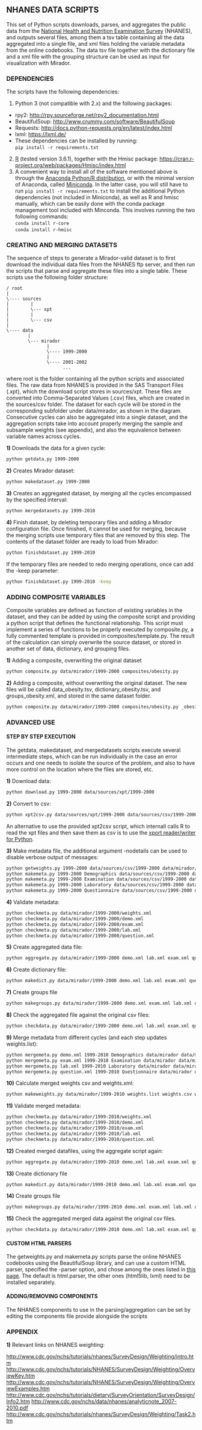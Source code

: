 ## NHANES DATA SCRIPTS 

This set of Python scripts downloads, parses, and aggregates the public data from the 
[National Health and Nutrition Examination Survey](http://www.cdc.gov/nchs/nhanes.htm) 
(NHANES), and outputs several files, among them a tsv table containing all the data 
aggregated into a single file, and xml files holding the variable metadata from the online 
codebooks. The data tsv file together with the dictionary file and a xml file with the 
grouping structure can be used as input for visualization with Mirador.


### DEPENDENCIES

The scripts have the following dependencies:

1. Python 3 (not compatible with 2.x) and the following packages:
  * rpy2: http://rpy.sourceforge.net/rpy2_documentation.html 
  * BeautifulSoup: http://www.crummy.com/software/BeautifulSoup
  * Requests: http://docs.python-requests.org/en/latest/index.html
  * lxml: https://lxml.de/
  * These dependencies can be installed by running:<br> 
  `pip install -r requirements.txt`
2. [R](https://www.r-project.org/) (tested version 3.6.1), together with the Hmisc package: https://cran.r-project.org/web/packages/Hmisc/index.html
3. A convenient way to install all of the software mentioned above is through the [Anaconda Python/R distribution](https://www.anaconda.com/distribution/), or with the minimal version of Anaconda, called [Miniconda](https://docs.conda.io/en/latest/miniconda.html). In the latter case, you will still have to run `pip install -r requirements.txt` to install the additional Python dependencies (not included in Miniconda), as well as R and hmisc manually, which can be easily done with the conda package management tool included with Minconda. This involves running the two following commands:<br>
`conda install r-core`<br>
`conda install r-hmisc`

### CREATING AND MERGING DATASETS

The sequence of steps to generate a Mirador-valid dataset is to first download the 
individual data files from the NHANES ftp server, and then run the scripts that parse and 
aggregate these files into a single table. These scripts use the following folder 
structure:

```
/ root
|
\---- sources
|        |
|        \--- xpt
|        |
|        \--- csv   
|
\---- data
        |
        \--- mirador
               |
               \---- 1999-2000
               |
               \---- 2001-2002
                     ...   
```

where root is the folder containing all the python scripts and associated files. The raw
data from NHANES is provided in the SAS Transport Files (.xpt), which the download script
stores in sources/xpt. These files are converted into Comma-Separated Values (.csv) files,
which are created in the sources/csv folder. The dataset for each cycle will be stored in
the corresponding subfolder under data/mirador, as shown in the diagram. Consecutive 
cycles can also be aggregated into a single dataset, and the aggregation scripts take 
into account properly merging the sample and subsample weights (see appendix), and also 
the equivalence between variable names across cycles.

**1)** Downloads the data for a given cycle:

```bash
python getdata.py 1999-2000
```

**2)** Creates Mirador dataset:

```bash
python makedataset.py 1999-2000
```

**3)** Creates an aggregated dataset, by merging all the cycles encompassed by the specified
interval:

```bash
python mergedatasets.py 1999-2010
```

**4)** Finish dataset, by deleting temporary files and adding a Mirador configuration file. 
Once finished, it cannot be used for merging, because the merging scripts use temporary 
files that are removed by this step. The contents of the dataset folder are ready to load
from Mirador:

```bash
python finishdataset.py 1999-2010
```

If the temporary files are needed to redo merging operations, once can add the -keep 
parameter:

```bash
python finishdataset.py 1999-2010 -keep
```

### ADDING COMPOSITE VARIABLES

Composite variables are defined as function of existing variables in the dataset, and they
can be added by using the composite script and providing a python script that defines the
functional relationship. This script must implement a series of functions to be properly
executed by composite.py, a fully commented template is provided in 
composites/template.py. The result of the calculation can simply overwrite the source 
dataset, or stored in another set of data, dictionary, and grouping files.

**1)** Adding a composite, overwriting the original dataset

```bash
python composite.py data/mirador/1999-2000 composites/obesity.py
```

**2)** Adding a composite, without overwriting the original dataset. The new files will be 
called data_obesity.tsv, dictionary_obesity.tsv, and groups_obesity.xml, and stored in the
same dataset folder. 

```bash
python composite.py data/mirador/1999-2000 composites/obesity.py _obesity
```

### ADVANCED USE

#### STEP BY STEP EXECUTION

The getdata, makedataset, and mergedatasets scripts execute several intermediate steps, 
which can be run individually in the case an error occurs and one needs to isolate the 
source of the problem, and also to have more control on the location where the files are
stored, etc. 

**1)** Download data:

```bash
python download.py 1999-2000 data/sources/xpt/1999-2000
```

**2)** Convert to csv:

```bash
python xpt2csv.py data/sources/xpt/1999-2000 data/sources/csv/1999-2000
```

An alternative to use the provided xpt2csv script, which internall calls R to read the xpt files and then save them as csv is to use the [xport reader/writer for Python](https://pypi.org/project/xport/).

**3)** Make metadata file, the additional argument -nodetails can be used to disable verbose 
output of messages:

```bash
python getweights.py 1999-2000 data/sources/csv/1999-2000 data/mirador/1999-2000/weights.xml
python makemeta.py 1999-2000 Demographics data/sources/csv/1999-2000 data/mirador/1999-2000/demo.xml -nodetails
python makemeta.py 1999-2000 Examination data/sources/csv/1999-2000 data/mirador/1999-2000/exam.xml -nodetails
python makemeta.py 1999-2000 Laboratory data/sources/csv/1999-2000 data/mirador/1999-2000/lab.xml -nodetails
python makemeta.py 1999-2000 Questionnaire data/sources/csv/1999-2000 data/mirador/1999-2000/question.xml -nodetails
```

**4)** Validate metadata:

```bash
python checkmeta.py data/mirador/1999-2000/weights.xml
python checkmeta.py data/mirador/1999-2000/demo.xml
python checkmeta.py data/mirador/1999-2000/exam.xml
python checkmeta.py data/mirador/1999-2000/lab.xml
python checkmeta.py data/mirador/1999-2000/question.xml
```

**5)** Create aggregated data file:

```bash
python aggregate.py data/mirador/1999-2000 demo.xml lab.xml exam.xml question.xml weights.xml data.tsv
```

**6)** Create dictionary file:

```bash
python makedict.py data/mirador/1999-2000 demo.xml lab.xml exam.xml question.xml weights.xml data.tsv dictionary.tsv
```

**7)** Create groups file

```bash
python makegroups.py data/mirador/1999-2000 demo.xml exam.xml lab.xml question.xml weights.xml groups.xml
```

**8)** Check the aggregated file against the original csv files:

```bash
python checkdata.py data/mirador/1999-2000 demo.xml lab.xml exam.xml question.xml weights.xml data.tsv
```

**9)** Merge metadata from different cycles (and each step updates weights.list):

```bash
python mergemeta.py demo.xml 1999-2010 Demographics data/mirador data/mirador/1999-2010 varequiv
python mergemeta.py exam.xml 1999-2010 Examination data/mirador data/mirador/1999-2010 varequiv
python mergemeta.py lab.xml 1999-2010 Laboratory data/mirador data/mirador/1999-2010 varequiv
python mergemeta.py question.xml 1999-2010 Questionnaire data/mirador data/mirador/1999-2010 varequiv
```

**10)** Calculate merged weights csv and weights.xml:

```bash
python makeweights.py data/mirador/1999-2010 weights.list weights.csv weights.xml
```

**11)** Validate merged metadata:

```bash
python checkmeta.py data/mirador/1999-2010/weights.xml
python checkmeta.py data/mirador/1999-2010/demo.xml
python checkmeta.py data/mirador/1999-2010/exam.xml
python checkmeta.py data/mirador/1999-2010/lab.xml
python checkmeta.py data/mirador/1999-2010/question.xml
```

**12)** Created merged datafiles, using the aggregate script again:

```bash
python aggregate.py data/mirador/1999-2010 demo.xml lab.xml exam.xml question.xml weights.xml data.tsv
```

**13)** Create dictionary file

```bash
python makedict.py data/mirador/1999-2010 demo.xml lab.xml exam.xml question.xml weights.xml data.tsv dict.tsv
```

**14)** Create groups file

```bash
python makegroups.py data/mirador/1999-2010 demo.xml exam.xml lab.xml question.xml weights.xml groups.xml
```

**15)** Check the aggregated merged data against the original csv files.

```bash
python checkdata.py data/mirador/1999-2010 demo.xml lab.xml exam.xml question.xml weights.xml data.tsv
```

#### CUSTOM HTML PARSERS

The getweights.py and makemeta.py scripts parse the online NHANES codebooks using the 
BeautifulSoup library, and can use a custom HTML parser, specified the -parser option, 
and chose among the ones listed in [this page](http://www.crummy.com/software/BeautifulSoup/bs4/doc/#installing-a-parser). 
The default is html.parser, the other ones (html5lib, lxml) need to be installed separately.

#### ADDING/REMOVING COMPONENTS

The NHANES components to use in the parsing/aggregation can be set by editing the components
file provide alongside the scripts

### APPENDIX

**1)** Relevant links on NHANES weighting:

http://www.cdc.gov/nchs/tutorials/nhanes/SurveyDesign/Weighting/intro.htm
http://www.cdc.gov/nchs/tutorials/NHANES/SurveyDesign/Weighting/OverviewKey.htm
http://www.cdc.gov/nchs/tutorials/NHANES/SurveyDesign/Weighting/OverviewExamples.htm
http://www.cdc.gov/nchs/tutorials/dietary/SurveyOrientation/SurveyDesign/Info2.htm
http://www.cdc.gov/nchs/data/nhanes/analyticnote_2007-2010.pdf
http://www.cdc.gov/nchs/tutorials/nhanes/SurveyDesign/Weighting/Task2.htm
